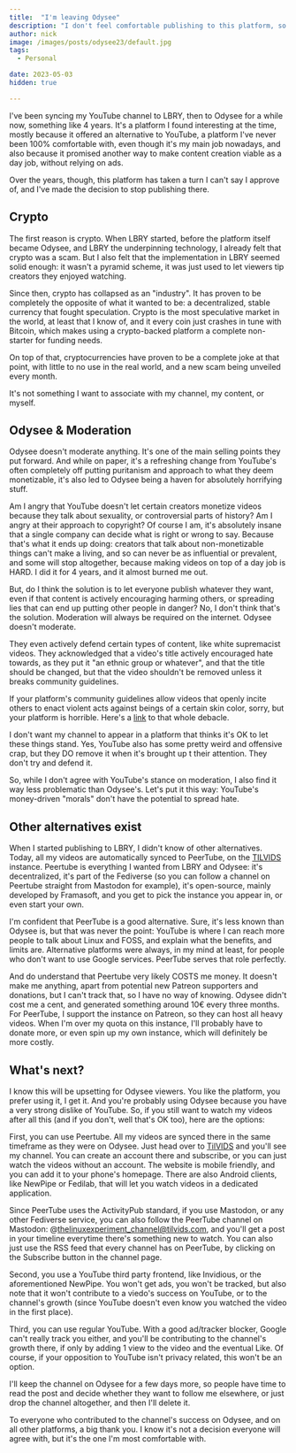```yaml
---
title:  "I'm leaving Odysee"
description: "I don't feel comfortable publishing to this platform, so here's why, and where you can still follow me."
author: nick
image: /images/posts/odysee23/default.jpg
tags:
  - Personal

date: 2023-05-03
hidden: true

---
```


I've been syncing my YouTube channel to LBRY, then to Odysee for a while now, something like 4 years. It's a platform I found interesting at the time, mostly because it offered an alternative to YouTube, a platform I've never been 100% comfortable with, even though it's my main job nowadays, and also because it promised another way to make content creation viable as a day job, without relying on ads.

Over the years, though, this platform has taken a turn I can't say I approve of, and I've made the decision to stop publishing there.

## Crypto

The first reason is crypto. When LBRY started, before the platform itself became Odysee, and LBRY the underpinning technology, I already felt that crypto was a scam. But I also felt that the implementation in LBRY seemed solid enough: it wasn't a pyramid scheme, it was just used to let viewers tip creators they enjoyed watching.

Since then, crypto has collapsed as an "industry". It has proven to be completely the opposite of what it wanted to be: a decentralized, stable currency that fought speculation. Crypto is the most speculative market in the world, at least that I know of, and it every coin just crashes in tune with Bitcoin, which makes using a crypto-backed platform a complete non-starter for funding needs.

On top of that, cryptocurrencies have proven to be a complete joke at that point, with little to no use in the real world, and a new scam being unveiled every month.

It's not something I want to associate with my channel, my content, or myself.

## Odysee & Moderation

Odysee doesn't moderate anything. It's one of the main selling points they put forward. And while on paper, it's a refreshing change from YouTube's often completely off putting puritanism and approach to what they deem monetizable, it's also led to Odysee being a haven for absolutely horrifying stuff.

Am I angry that YouTube doesn't let certain creators monetize videos because they talk about sexuality, or controversial parts of history? Am I angry at their approach to copyright? Of course I am, it's absolutely insane that a single company can decide what is right or wrong to say. Because that's what it ends up doing: creators that talk about non-monetizable things can't make a living, and so can never be as influential or prevalent, and some will stop altogether, because making videos on top of a day job is HARD. I did it for 4 years, and it almost burned me out.

But, do I think the solution is to let everyone publish whatever they want, even if that content is actively encouraging harming others, or spreading lies that can end up putting other people in danger? No, I don't think that's the solution. Moderation will always be required on the internet. Odysee doesn't moderate.

They even actively defend certain types of content, like white supremacist videos. They acknowledged that a video's title actively encouraged hate towards, as they put it "an ethnic group or whatever", and that the title should be changed, but that the video shouldn't be removed unless it breaks community guidelines.

If your platform's community guidelines allow videos that openly incite others to enact violent acts against beings of a certain skin color, sorry, but your platform is horrible. Here's a [link](https://www.theguardian.com/world/2021/may/14/odysee-video-platform-nazi-content-not-grounds-for-removal) to that whole debacle.

I don't want my channel to appear in a platform that thinks it's OK to let these things stand. Yes, YouTube also has some pretty weird and offensive crap, but they DO remove it when it's brought up t their attention. They don't try and defend it.

So, while I don't agree with YouTube's stance on moderation, I also find it way less problematic than Odysee's. Let's put it this way: YouTube's money-driven "morals" don't have the potential to spread hate.

## Other alternatives exist

When I started publishing to LBRY, I didn't know of other alternatives. Today, all my videos are automatically synced to PeerTube, on the [TILVIDS](https://tilvids.com/home) instance. Peertube is everything I wanted from LBRY and Odysee: it's decentralized, it's part of the Fediverse (so you can follow a channel on Peertube straight from Mastodon for example), it's open-source, mainly developed by Framasoft, and you get to pick the instance you appear in, or even start your own.

I'm confident that PeerTube is a good alternative. Sure, it's less known than Odysee is, but that was never the point: YouTube is where I can reach more people to talk about Linux and FOSS, and explain what the benefits, and limits are. Alternative platforms were always, in my mind at least, for people who don't want to use Google services. PeerTube serves that role perfectly.

And do understand that Peertube very likely COSTS me money. It doesn't make me anything, apart from potential new Patreon supporters and donations, but I can't track that, so I have no way of knowing. Odysee didn't cost me a cent, and generated something around 10€ every three months. For PeerTube, I support the instance on Patreon, so they can host all heavy videos. When I'm over my quota on this instance, I'll probably have to donate more, or even spin up my own instance, which will definitely be more costly.

## What's next?

I know this will be upsetting for Odysee viewers. You like the platform, you prefer using it, I get it. And you're probably using Odysee because you have a very strong dislike of YouTube. So, if you still want to watch my videos after all this (and if you don't, well that's OK too), here are the options:

First, you can use Peertube. All my videos are synced there in the same timeframe as they were on Odysee. Just head over to [TilVIDS](https://tilvids.com/c/thelinuxexperiment_channel/videos) and you'll see my channel. You can create an account there and subscribe, or you can just watch the videos without an account. The website is mobile friendly, and you can add it to your phone's homepage. There are also Android clients, like NewPipe or Fedilab, that will let you watch videos in a dedicated application.

Since PeerTube uses the ActivityPub standard, if you use Mastodon, or any other Fediverse service, you can also follow the PeerTube channel on Mastodon: @thelinuxexperiment_channel@tilvids.com, and you'll get a post in your timeline everytime there's something new to watch. You can also just use the RSS feed that every channel has on PeerTube, by clicking on the Subscribe button in the channel page.

Second, you use a YouTube third party frontend, like Invidious, or the aforementioned NewPipe. You won't get ads, you won't be tracked, but also note that it won't contribute to a viedo's success on YouTube, or to the channel's growth (since YouTube doesn't even know you watched the video in the first place).

Third, you can use regular YouTube. With a good ad/tracker blocker, Google can't really track you either, and you'll be contributing to the channel's growth there, if only by adding 1 view to the video and the eventual Like. Of course, if your opposition to YouTube isn't privacy related, this won't be an option.

I'll keep the channel on Odysee for a few days more, so people have time to read the post and decide whether they want to follow me elsewhere, or just drop the channel altogether, and then I'll delete it.

To everyone who contributed to the channel's success on Odysee, and on all other platforms, a big thank you. I know it's not a decision everyone will agree with, but it's the one I'm most comfortable with.
